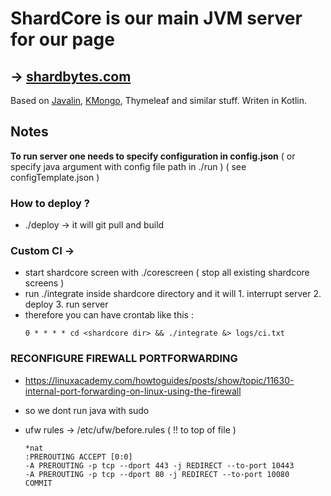 # ShardCore is our main JVM server for our page

## -> [shardbytes.com](https://shardbytes.com)

Based on [Javalin](https://javalin.io/), [KMongo](https://litote.org/kmongo/), Thymeleaf and similar stuff. Writen in Kotlin.

## **Notes**

**To run server one needs to specify configuration in config.json**
( or specify java argument with config file path in ./run )
( see configTemplate.json )

### How to deploy ?
- ./deploy -> it will git pull and build

### Custom CI ->
- start shardcore screen with ./corescreen ( stop all existing shardcore screens )
- run ./integrate inside shardcore directory and it will 1. interrupt server 2. deploy 3. run server
- therefore you can have crontab like this :
	```
	0 * * * * cd <shardcore dir> && ./integrate &> logs/ci.txt
	```

### RECONFIGURE FIREWALL PORTFORWARDING
- https://linuxacademy.com/howtoguides/posts/show/topic/11630-internal-port-forwarding-on-linux-using-the-firewall
- so we dont run java with sudo

- ufw rules ->  /etc/ufw/before.rules ( !! to top of file )

    ```
    *nat
    :PREROUTING ACCEPT [0:0]
    -A PREROUTING -p tcp --dport 443 -j REDIRECT --to-port 10443
    -A PREROUTING -p tcp --dport 80 -j REDIRECT --to-port 10080
    COMMIT
    ```